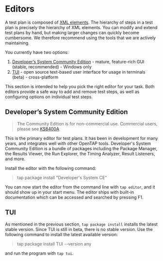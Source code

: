 # Editors

A test plan is composed of [XML elements](https://www.w3.org/XML/). The hierarchy of steps in a test plan is precisely
the hierarchy of XML elements. You can modify and extend test plans by hand, but making larger changes can quickly
become cumbersome. We therefore recommend using the tools that we are actively maintaining.

You currently have two options:
1. [Developer’s System Community Edition](https://www.opentap.io/download.html) - mature, feature-rich GUI (stable,
   recommended) - Windows only
2. [TUI](https://gitlab.com/OpenTAP/Plugins/opentap-tui/opentap-tui) - open source text-based user
   interface for usage in terminals (beta) - cross-platform 
   
This section is intended to help you pick the right editor for your task. Both editors provide a safe way to add and
remove test steps, as well as configuring options on individual test steps.

<!-- Editing test plans, providing a clear overview of what steps are available, safely making changes, -->
<!-- running testplans, clearly organizing the output of a testplan. E.g. -->
<!-- 1. Provide a clear overview of what steps passed, and what steps failed -->
<!-- 2. Display log output at various points throughout a run -->
<!-- 3. Breaking down the data associated with a test run in a way that empowers the user to analyze the results (results viewer) -->

## Developer’s System Community Edition

> The Community Edition is for non-commercial use. Commercial users, please see [KS8400A](https://www.keysight.com/en/pd-2747943-pn-KS8400A/test-automation-platform-developers-system)

This is the primary editor for test plans. It has been in development for many years, and integrates well with other
OpenTAP tools. Developer's System Community Edition is a bundle of packages
including the  Package Manager, the Results Viewer, the Run Explorer, the Timing Analyzer, Result
Listeners, and more.

Install the editor with the following command:

> tap package install "Developer's System CE"

You can now start the editor from the command line with `tap editor`, and it should show up in your start menu.
The editor ships with built-in documentation which can be accessed and searched by pressing F1.

## TUI

As mentioned in the previous section, `tap package install` installs the latest stable version. Since TUI is still in
beta, there is no stable version. Use the following command to install the latest available version:

> tap package install TUI --version any

and run the program with `tap tui`.


<!-- Result viewers -->
